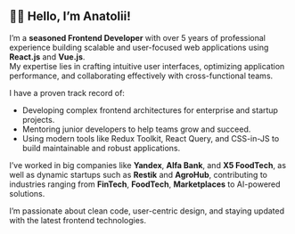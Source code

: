 ##  🙋‍♂️ Hello, I’m Anatolii!

I’m a **seasoned Frontend Developer** with over 5 years of professional experience building scalable and user-focused web applications using **React.js** and **Vue.js**.  
My expertise lies in crafting intuitive user interfaces, optimizing application performance, and collaborating effectively with cross-functional teams.

I have a proven track record of:
* Developing complex frontend architectures for enterprise and startup projects.
* Mentoring junior developers to help teams grow and succeed.
* Using modern tools like Redux Toolkit, React Query, and CSS-in-JS to build maintainable and robust applications.  

I’ve worked in big companies like **Yandex**, **Alfa Bank**, and **X5 FoodTech**, as well as dynamic startups such as **Restik** and **AgroHub**, contributing to industries ranging from **FinTech**, **FoodTech**, **Marketplaces** to AI-powered solutions.

I’m passionate about clean code, user-centric design, and staying updated with the latest frontend technologies.
<!--
**Toby4200/Toby4200** is a ✨ _special_ ✨ repository because its `README.md` (this file) appears on your GitHub profile.

Here are some ideas to get you started:

- 🔭 I’m currently working on ...
- 🌱 I’m currently learning ...
- 👯 I’m looking to collaborate on ...
- 🤔 I’m looking for help with ...
- 💬 Ask me about ...
- 📫 How to reach me: ...
- 😄 Pronouns: ...
- ⚡ Fun fact: ...
-->
